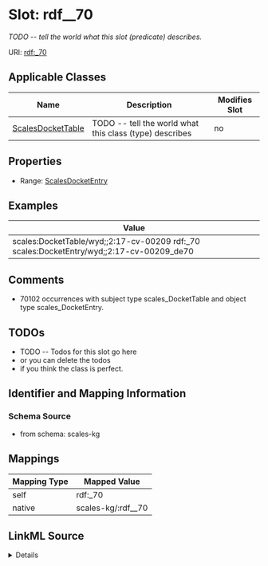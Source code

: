 

# Slot: rdf__70


_TODO -- tell the world what this slot (predicate) describes._





URI: [rdf:_70](http://www.w3.org/1999/02/22-rdf-syntax-ns#_70)



<!-- no inheritance hierarchy -->





## Applicable Classes

| Name | Description | Modifies Slot |
| --- | --- | --- |
| [ScalesDocketTable](../classes/ScalesDocketTable.md) | TODO -- tell the world what this class (type) describes |  no  |







## Properties

* Range: [ScalesDocketEntry](../classes/ScalesDocketEntry.md)






## Examples

| Value |
| --- |
| scales:DocketTable/wyd;;2:17-cv-00209 rdf:_70 scales:DocketEntry/wyd;;2:17-cv-00209_de70 |

## Comments

* 70102 occurrences with subject type scales_DocketTable and object type scales_DocketEntry.

## TODOs

* TODO -- Todos for this slot go here
* or you can delete the todos
* if you think the class is perfect.

## Identifier and Mapping Information







### Schema Source


* from schema: scales-kg




## Mappings

| Mapping Type | Mapped Value |
| ---  | ---  |
| self | rdf:_70 |
| native | scales-kg/:rdf__70 |




## LinkML Source

<details>
```yaml
name: rdf__70
description: TODO -- tell the world what this slot (predicate) describes.
todos:
- TODO -- Todos for this slot go here
- or you can delete the todos
- if you think the class is perfect.
comments:
- 70102 occurrences with subject type scales_DocketTable and object type scales_DocketEntry.
examples:
- value: scales:DocketTable/wyd;;2:17-cv-00209 rdf:_70 scales:DocketEntry/wyd;;2:17-cv-00209_de70
from_schema: scales-kg
rank: 1000
slot_uri: rdf:_70
alias: rdf__70
domain_of:
- scales_DocketTable
range: scales_DocketEntry

```
</details>